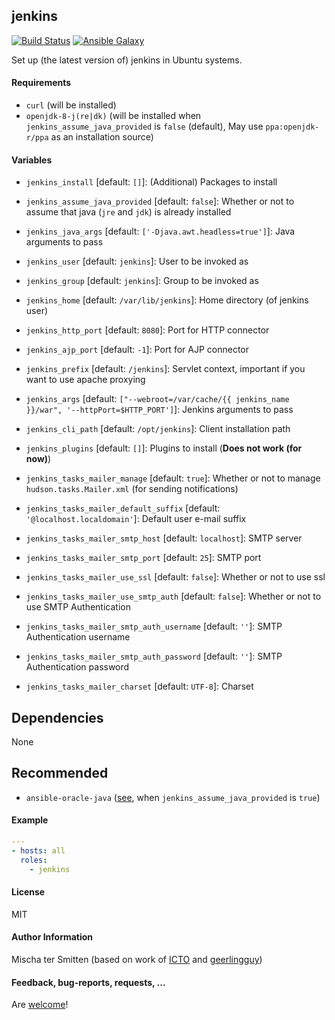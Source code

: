 ## jenkins

[![Build Status](https://travis-ci.org/Oefenweb/ansible-jenkins.svg?branch=master)](https://travis-ci.org/Oefenweb/ansible-jenkins) [![Ansible Galaxy](http://img.shields.io/badge/ansible--galaxy-jenkins-blue.svg)](https://galaxy.ansible.com/Oefenweb/jenkins)

Set up (the latest version of) jenkins in Ubuntu systems.

#### Requirements

* `curl` (will be installed)
* `openjdk-8-j(re|dk)` (will be installed when `jenkins_assume_java_provided` is `false` (default), May use `ppa:openjdk-r/ppa` as an installation source)

#### Variables

* `jenkins_install` [default: `[]`]: (Additional) Packages to install

* `jenkins_assume_java_provided` [default: `false`]: Whether or not to assume that java (`jre` and `jdk`) is already installed

* `jenkins_java_args` [default: `['-Djava.awt.headless=true']`]: Java arguments to pass
* `jenkins_user` [default: `jenkins`]: User to be invoked as
* `jenkins_group` [default: `jenkins`]: Group to be invoked as
* `jenkins_home` [default: `/var/lib/jenkins`]: Home directory (of jenkins user)
* `jenkins_http_port` [default: `8080`]: Port for HTTP connector
* `jenkins_ajp_port` [default: `-1`]: Port for AJP connector
* `jenkins_prefix` [default: `/jenkins`]: Servlet context, important if you want to use apache proxying
* `jenkins_args` [default: `["--webroot=/var/cache/{{ jenkins_name }}/war", '--httpPort=$HTTP_PORT']`]: Jenkins arguments to pass

* `jenkins_cli_path` [default: `/opt/jenkins`]: Client installation path

* `jenkins_plugins` [default: `[]`]: Plugins to install (**Does not work (for now)**)

* `jenkins_tasks_mailer_manage` [default: `true`]: Whether or not to manage `hudson.tasks.Mailer.xml` (for sending notifications)
* `jenkins_tasks_mailer_default_suffix` [default: `'@localhost.localdomain'`]: Default user e-mail suffix
* `jenkins_tasks_mailer_smtp_host` [default: `localhost`]: SMTP server
* `jenkins_tasks_mailer_smtp_port` [default: `25`]: SMTP port
* `jenkins_tasks_mailer_use_ssl` [default: `false`]: Whether or not to use ssl
* `jenkins_tasks_mailer_use_smtp_auth` [default: `false`]: Whether or not to use SMTP Authentication
* `jenkins_tasks_mailer_smtp_auth_username` [default: `''`]: SMTP Authentication username
* `jenkins_tasks_mailer_smtp_auth_password` [default: `''`]: SMTP Authentication password
* `jenkins_tasks_mailer_charset` [default: `UTF-8`]: Charset

## Dependencies

None

## Recommended

* `ansible-oracle-java` ([see](https://github.com/Oefenweb/ansible-oracle-java), when `jenkins_assume_java_provided` is `true`)

#### Example

```yaml
---
- hosts: all
  roles:
    - jenkins
```

#### License

MIT

#### Author Information

Mischa ter Smitten (based on work of [ICTO](https://github.com/ICTO/ansible-jenkins) and [geerlingguy](https://github.com/geerlingguy/ansible-role-jenkins))

#### Feedback, bug-reports, requests, ...

Are [welcome](https://github.com/Oefenweb/ansible-jenkins/issues)!
